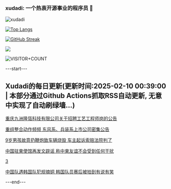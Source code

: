 ### xudadi: 一个热衷开源事业的程序员 👋

![xudadi](https://github-readme-stats-git-masterorgs-github-readme-stats-team.vercel.app/api?username=xudadi)

[![Top Langs](https://github-readme-stats.vercel.app/api/top-langs/?username=xudadi)](https://github.com/anuraghazra/github-readme-stats)

[![GitHub Streak](https://streak-stats.demolab.com?user=xudadi&locale=zh_Hans)](https://git.io/streak-stats)

![](https://raw.githubusercontent.com/xudadi/xudadi/main/assets/github-contribution-grid-snake.svg)

![VISITOR+COUNT](https://komarev.com/ghpvc/?username=xudadi&label=VISITOR+COUNT)


---start---

## Xudadi的每日更新(更新时间:2025-02-10 00:39:00 | 本部分通过Github Actions抓取RSS自动更新, 无意中实现了自动刷绿墙...)

[重庆九洲隆瓴科技有限公司关于招聘工艺工程师岗的公告](https://www.gongkaoleida.com/article/2281834)

[重组整合动作频频 东风系、兵装系上市公司密集公告](https://m.163.com/news/article/JNVTRK8D05199NPP.html)

[9岁男孩故意扔鞭炮致车辆烧毁 车主起诉索赔法院判了](https://m.163.com/news/article/JNVP1L3800019K82.html)

[中国驻柬使馆再发文辟谣 称中柬友谊不会受到任何干扰](https://m.163.com/news/article/JNVDOTLN0530JPVV.html)

[3](https://m.163.com/touch/news/sub/domestic)

[中国队遇韩国队犯规摘铜 韩国队员赛后被拍到有说有笑](https://m.163.com/news/article/JNVG2J510001899O.html)

---end---
